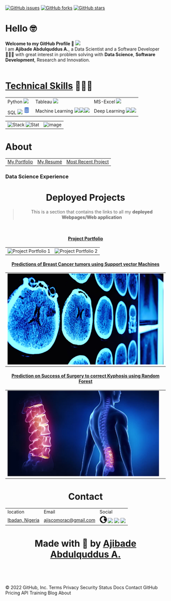 [![GitHub issues](https://img.shields.io/github/issues/Ajisco/Ajisco)](https://github.com/Ajisco/Ajisco/issues)
[![GitHub forks](https://img.shields.io/github/forks/Ajisco/Ajisco)](https://github.com/Ajisco/Ajisco/network)
[![GitHub stars](https://img.shields.io/github/stars/Ajisco/Ajisco)](https://github.com/Ajisco/Ajisco/stargazers)

# Hello 🤓

**Welcome to my GitHub Profile 📔** ![](https://visitor-badge.glitch.me/badge?page_id=Ajisco.Ajisco&style=flat-square&color=ffeb00) <br/>
I am **Ajibade Abdulquddus A.**, a Data Scientist and a Software Developer 🕵🏽‍♂️ with great  interest in problem solving with **Data Science**, **Software Development**, Research and Innovation.
<br/><br/>
# [Technical Skills](https://github.com/Ajisco?tab=repositories) 👨🏽‍💻
| | | | 
|:--|:--|:--|
|Python <a href="https://www.python.org"><img width="22px" src="https://cdn.jsdelivr.net/npm/simple-icons@v3/icons/python.svg" /></a>  |Tableau <a href="https://www.tableau.com"><img width="22px" src="https://cdn.jsdelivr.net/npm/simple-icons@v3/icons/tableau.svg" /></a>  |  MS-Excel <a href="https://www.microsoft.com/en-us/microsoft-365/excel"><img width="22px" src="https://cdn.jsdelivr.net/npm/simple-icons@v3/icons/microsoftexcel.svg"/></a>  |
|  SQL <a href="https://www.sqlite.org/index.html"><img width="22px" src="https://cdn.jsdelivr.net/npm/simple-icons@v3/icons/sqlite.svg" /></a><a href="https://www.mysql.com"><img alt="SQL" width="26px" src="https://raw.githubusercontent.com/github/explore/80688e429a7d4ef2fca1e82350fe8e3517d3494d/topics/sql/sql.png" /></a>  |  Machine Learning <a href="https://scikit-learn.org/stable/"><img width="45px" src="https://cdn.jsdelivr.net/npm/simple-icons@v3/icons/scikit-learn.svg" /></a><a href="https://numpy.org"><img width="22px" src="https://cdn.jsdelivr.net/npm/simple-icons@v3/icons/numpy.svg" /></a><a href="https://pandas.pydata.org"><img width="22px" src="https://cdn.jsdelivr.net/npm/simple-icons@v3/icons/pandas.svg" /></a>|  Deep Learning <a href="https://www.tensorflow.org"><img width="22px" src="https://cdn.jsdelivr.net/npm/simple-icons@v3/icons/tensorflow.svg" /></a><a href="https://keras.io"><img width="22px" src="https://cdn.jsdelivr.net/npm/simple-icons@v3/icons/keras.svg" /></a>|

| | |
|:--|:--|
|![Stack](https://github-readme-stats.vercel.app/api/top-langs/?username=Ajisco&show_icons=true&theme=great-gatsby&hide_border=true&langs_count=8) ![Stat](https://github-readme-stats.vercel.app/api?username=Ajisco&show_icons=true&theme=great-gatsby)| ![image](https://ajisco.netlify.app/assets/img/testimonials/testimonials-5.png)|

# About  

|  |   |   |
|:-|:--|:--|
|[My Portfolio](https://ajisco.netlify.app) | [My Resumé](https://ajisco.netlify.app/MyResume.pdf) | [Most Recent Project](https://github.com/Ajisco/Breast-Tumor-Predictions-using-SVM)|  
  

### Data Science Experience

<div align = "center">

# Deployed Projects  
> This is a section that contains the links to all my **deployed Webpages/Web application** 
<br/>
  
#### [Project Portfolio](https://ajisco.netlify.app)
| | |
|:-|:-|
|![Project Portfolio 1](https://ajisco.netlify.app/assets/img/portfolio/portfolio-1.png) | ![Project Portfolio 2](https://ajisco.netlify.app/assets/img/portfolio/portfolio-2.png) |


#### [Predictions of Breast Cancer tumors using Support vector Machines](https://github.com/Ajisco/Breast-Tumor-Predictions-using-SVM/blob/master/Breast%20Tumor%20Predictions%20using%20SVM.ipynb)
| |
|:-|
|![Predictions of Breast Cancer tumors using Support vector Machines](https://github.com/Ajisco/Breast-Tumor-Predictions-using-SVM/blob/master/breast.jpg) |


#### [ Prediction on Success of Surgery to correct Kyphosis using Random Forest](https://github.com/Ajisco/Kyphosis-Prediction-Using-Random-Forest)
| | |
|:-|:-|
| ![ Prediction on Success of Surgery to correct Kyphosis using Random Forest](https://github.com/Ajisco/Kyphosis-Prediction-Using-Random-Forest/blob/master/kypho.jpeg) ||

<!--div align = "center" -->
<h1>Contact</h1>

| | | |
|:--|:--|:--|
|location | Email | Social |
<a href= '#'>Ibadan, Nigeria </a> | ajiscomorac@gmail.com | [<img width="22px" src="https://raw.githubusercontent.com/iconic/open-iconic/master/svg/globe.svg" />](https://ajisco.netlify.app/) [<img width="22px" src="https://cdn.jsdelivr.net/npm/simple-icons@v3/icons/linkedin.svg" />](https://www.linkedin.com/in/ajibade-abdulquddus-ab5237159/) [<img width="22px" src="https://cdn.jsdelivr.net/npm/simple-icons@v3/icons/kaggle.svg" />](https://www.kaggle.com/ajibadeabdulqudus)  [<img width="22px" src="https://cdn.jsdelivr.net/npm/simple-icons@v3/icons/twitter.svg" />](https://mobile.twitter.com/Dayo_Ajisco)|


 <h1> Made with 💜 by <a href = "https://github.com/Ajisco"> Ajibade Abdulquddus A.  <a/> <h1/> 
</div>
© 2022 GitHub, Inc.
Terms
Privacy
Security
Status
Docs
Contact GitHub
Pricing
API
Training
Blog
About
